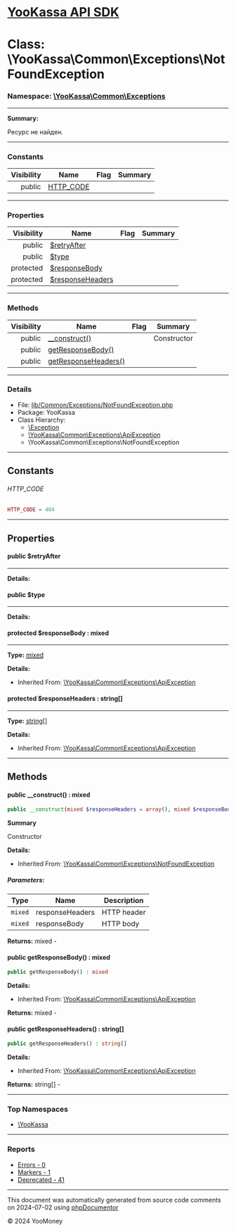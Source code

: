# [YooKassa API SDK](../home.md)

# Class: \YooKassa\Common\Exceptions\NotFoundException
### Namespace: [\YooKassa\Common\Exceptions](../namespaces/yookassa-common-exceptions.md)
---
**Summary:**

Ресурс не найден.


---
### Constants
| Visibility | Name | Flag | Summary |
| ----------:| ---- | ---- | ------- |
| public | [HTTP_CODE](../classes/YooKassa-Common-Exceptions-NotFoundException.md#constant_HTTP_CODE) |  |  |

---
### Properties
| Visibility | Name | Flag | Summary |
| ----------:| ---- | ---- | ------- |
| public | [$retryAfter](../classes/YooKassa-Common-Exceptions-NotFoundException.md#property_retryAfter) |  |  |
| public | [$type](../classes/YooKassa-Common-Exceptions-NotFoundException.md#property_type) |  |  |
| protected | [$responseBody](../classes/YooKassa-Common-Exceptions-ApiException.md#property_responseBody) |  |  |
| protected | [$responseHeaders](../classes/YooKassa-Common-Exceptions-ApiException.md#property_responseHeaders) |  |  |

---
### Methods
| Visibility | Name | Flag | Summary |
| ----------:| ---- | ---- | ------- |
| public | [__construct()](../classes/YooKassa-Common-Exceptions-NotFoundException.md#method___construct) |  | Constructor |
| public | [getResponseBody()](../classes/YooKassa-Common-Exceptions-ApiException.md#method_getResponseBody) |  |  |
| public | [getResponseHeaders()](../classes/YooKassa-Common-Exceptions-ApiException.md#method_getResponseHeaders) |  |  |

---
### Details
* File: [lib/Common/Exceptions/NotFoundException.php](../../lib/Common/Exceptions/NotFoundException.php)
* Package: YooKassa
* Class Hierarchy:  
  * [\Exception](\Exception)
  * [\YooKassa\Common\Exceptions\ApiException](../classes/YooKassa-Common-Exceptions-ApiException.md)
  * \YooKassa\Common\Exceptions\NotFoundException

---
## Constants
<a name="constant_HTTP_CODE" class="anchor"></a>
###### HTTP_CODE
```php
HTTP_CODE = 404
```



---
## Properties
<a name="property_retryAfter"></a>
#### public $retryAfter
---

**Details:**


<a name="property_type"></a>
#### public $type
---

**Details:**


<a name="property_responseBody"></a>
#### protected $responseBody : mixed
---
**Type:** <a href="../mixed"><abbr title="mixed">mixed</abbr></a>

**Details:**
* Inherited From: [\YooKassa\Common\Exceptions\ApiException](../classes/YooKassa-Common-Exceptions-ApiException.md)


<a name="property_responseHeaders"></a>
#### protected $responseHeaders : string[]
---
**Type:** <a href="../string[]"><abbr title="string[]">string[]</abbr></a>

**Details:**
* Inherited From: [\YooKassa\Common\Exceptions\ApiException](../classes/YooKassa-Common-Exceptions-ApiException.md)



---
## Methods
<a name="method___construct" class="anchor"></a>
#### public __construct() : mixed

```php
public __construct(mixed $responseHeaders = array(), mixed $responseBody = null) : mixed
```

**Summary**

Constructor

**Details:**
* Inherited From: [\YooKassa\Common\Exceptions\NotFoundException](../classes/YooKassa-Common-Exceptions-NotFoundException.md)

##### Parameters:
| Type | Name | Description |
| ---- | ---- | ----------- |
| <code lang="php">mixed</code> | responseHeaders  | HTTP header |
| <code lang="php">mixed</code> | responseBody  | HTTP body |

**Returns:** mixed - 


<a name="method_getResponseBody" class="anchor"></a>
#### public getResponseBody() : mixed

```php
public getResponseBody() : mixed
```

**Details:**
* Inherited From: [\YooKassa\Common\Exceptions\ApiException](../classes/YooKassa-Common-Exceptions-ApiException.md)

**Returns:** mixed - 


<a name="method_getResponseHeaders" class="anchor"></a>
#### public getResponseHeaders() : string[]

```php
public getResponseHeaders() : string[]
```

**Details:**
* Inherited From: [\YooKassa\Common\Exceptions\ApiException](../classes/YooKassa-Common-Exceptions-ApiException.md)

**Returns:** string[] - 



---

### Top Namespaces

* [\YooKassa](../namespaces/yookassa.md)

---

### Reports
* [Errors - 0](../reports/errors.md)
* [Markers - 1](../reports/markers.md)
* [Deprecated - 41](../reports/deprecated.md)

---

This document was automatically generated from source code comments on 2024-07-02 using [phpDocumentor](http://www.phpdoc.org/)

&copy; 2024 YooMoney